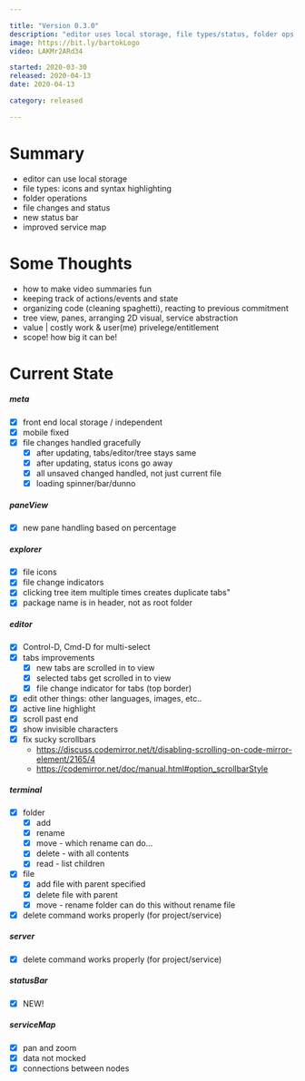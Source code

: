 ```yaml
---

title: "Version 0.3.0"
description: "editor uses local storage, file types/status, folder ops, service map++"
image: https://bit.ly/bartokLogo
video: LAKMr2ARd34

started: 2020-03-30
released: 2020-04-13
date: 2020-04-13

category: released

---
```



Summary
=======
  - editor can use local storage
  - file types: icons and syntax highlighting
  - folder operations
  - file changes and status
  - new status bar
  - improved service map

Some Thoughts
=============
  - how to make video summaries fun
  - keeping track of actions/events and state
  - organizing code (cleaning spaghetti), reacting to previous commitment
  - tree view, panes, arranging 2D visual, service abstraction
  - value | costly work & user(me) privelege/entitlement
  - scope! how big it can be!

Current State
=============
##### meta
  - [X] front end local storage / independent
  - [X] mobile fixed
  - [X] file changes handled gracefully
    - [X] after updating, tabs/editor/tree stays same
    - [X] after updating, status icons go away
    - [X] all unsaved changed handled, not just current file
    - [X] loading spinner/bar/dunno

##### paneView
  - [X] new pane handling based on percentage

##### explorer
  - [X] file icons
  - [X] file change indicators
  - [X] clicking tree item multiple times creates duplicate tabs"
  - [X] package name is in header, not as root folder

##### editor
  - [x] Control-D, Cmd-D for multi-select
  - [X] tabs improvements
    - [X] new tabs are scrolled in to view
    - [X] selected tabs get scrolled in to view
    - [X] file change indicator for tabs (top border)
  - [X] edit other things: other languages, images, etc..
  - [X] active line highlight
  - [X] scroll past end
  - [X] show invisible characters
  - [X] fix sucky scrollbars
    - https://discuss.codemirror.net/t/disabling-scrolling-on-code-mirror-element/2165/4
    - https://codemirror.net/doc/manual.html#option_scrollbarStyle

##### terminal
  - [X] folder
     - [X] add
     - [X] rename
     - [X] move - which rename can do...
     - [X] delete - with all contents
     - [X] read - list children
  - [X] file
     - [X] add file with parent specified
     - [X] delete file with parent
     - [X] move - rename folder can do this without rename file
  - [X] delete command works properly (for project/service)

##### server
  - [X] delete command works properly (for project/service)

##### statusBar
  - [X] NEW!

##### serviceMap
  - [X] pan and zoom
  - [X] data not mocked
  - [X] connections between nodes
